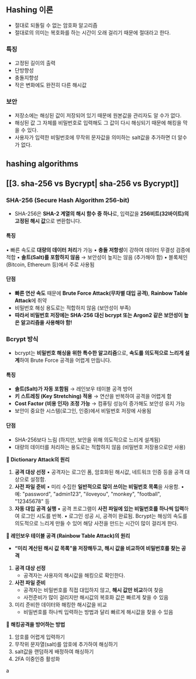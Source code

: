 ## Hashing 이론
- 절대로 되돌릴 수 없는 암호화 알고리즘
- 절대로의 의미는 복호화를 하는 시간이 오래 걸리기 때문에 절대라고 한다.
 
### 특징
- 고정된 길이의 출력
- 단방향성
- 충돌지향성
- 작은 변화에도 완전히 다른 해시값
### 보안
- 저장소에는 해싱된 값이 저장되어 있기 때문에 원본값을 관리자도 알 수가 없다.
- 해싱된 값 그 자체를 비밀번호로 입력해도 그 값이 다시 해싱되기 때문에 해킹을 막을 수 있다.
- 사용자가 입력한 비밀번호에 무작위 문자값을 의미하는 salt값을 추가하면 더 알수가 없다.

## hashing algorithms
## **[[3. sha-256 vs Bycrypt| sha-256 vs Bycrypt]]**
### SHA-256 (Secure Hash Algorithm 256-bit)
- SHA-256은 **SHA-2 계열의 해시 함수 중 하나**로, 입력값을 **256비트(32바이트)의 고정된 해시 값**으로 변환합니다.
#### 특징
• 빠른 속도로 **대량의 데이터 처리**가 가능
• **충돌 저항성**이 강하여 데이터 무결성 검증에 적합
• **솔트(Salt)를 포함하지 않음** → 보안성이 높지는 않음 (추가해야 함)
• 블록체인(Bitcoin, Ethereum 등)에서 주로 사용됨
#### 단점
- **빠른 연산 속도** 때문에 **Brute Force Attack(무차별 대입 공격)**, **Rainbow Table Attack**에 취약
- 비밀번호 해싱 용도로는 적합하지 않음 (보안성이 부족)
- **따라서 비밀번호 저장에는 SHA-256 대신 bcrypt 또는 Argon2 같은 보안성이 높은 알고리즘을 사용해야 함!**

### Bcrypt 방식
- bcrypt는 **비밀번호 해싱을 위한 특수한 알고리즘**으로, **속도를 의도적으로 느리게 설계**하여 Brute Force 공격을 어렵게 만듭니다.
#### 특징
- **솔트(Salt)가 자동 포함됨** → 레인보우 테이블 공격 방어
- **키 스트레칭 (Key Stretching) 적용** → 연산을 반복하여 공격을 어렵게 함
- **Cost Factor (비용 인자) 조정 가능** → 컴퓨팅 성능이 증가해도 보안성 유지 가능
- 보안이 중요한 시스템(로그인, 인증)에서 비밀번호 저장에 사용됨
#### 단점
- SHA-256보다 느림 (하지만, 보안을 위해 의도적으로 느리게 설계됨)
- 대량의 데이터를 처리하는 용도로는 적합하지 않음 (비밀번호 저장용으로만 사용)

**🔹 Dictionary Attack의 원리**
1. **공격 대상 선정**
	• 공격자는 로그인 폼, 암호화된 해시값, 네트워크 인증 등을 공격 대상으로 설정함.
2. **사전 파일 준비**
	• 미리 수집한 **일반적으로 많이 쓰이는 비밀번호 목록**을 사용함.
	• 예: "password", "admin123", "iloveyou", "monkey", "football", "12345678" 등
3. **자동 대입 공격 실행**
	• 공격 프로그램이 **사전 파일에 있는 비밀번호를 하나씩 입력**하여 로그인 시도를 반복.
	• 로그인 성공 시, 공격이 완료됨.
	Bcrypt는 해싱의 속도를 의도적으로 느리게 만들 수 있어 해당 사전을 만드는 시간이 많이 걸리게 한다.

**🔹 레인보우 테이블 공격 (Rainbow Table Attack)의 원리**
- **“미리 계산된 해시 값 목록”을 저장해두고, 해시 값을 비교하여 비밀번호를 찾는 공격**
1. **공격 대상 선정**
	- 공격자는 사용자의 해시값을 해킹으로 확인한다.
2. **사전 파일 준비**
	- 공격자는 비밀번호를 직접 대입하지 않고, **해시 값만 비교**하여 찾음
	- 사전준비가 많이 걸리지만 해시값의 복호화 값은 빠르게 찾을 수 있음
3. 미리 준비한 데이터와 해킹한 해시값을 비교 
	- 비밀번호를 하나씩 입력하는 방법과 달리 빠르게 해시값을 찾을 수 있음

**🔹 해킹공격을 방어하는 방법**
1. 암호를 어렵게 입력하기
2. 무작위 문자열(salt)를 암호에 추가하여 해싱하기
3. salt값을 랜덤하게 배정하여 해싱하기
4. 2FA 이중인증 활성화


a